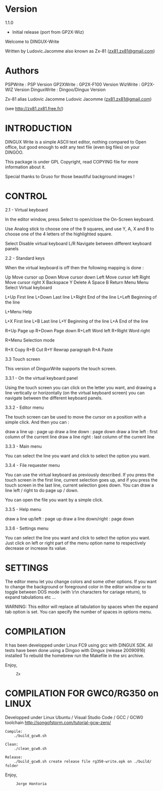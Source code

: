 # Version
1.1.0

- Initial release (port from GP2X-Wiz)

Welcome to DINGUX-Write

Written by Ludovic.Jacomme also known as Zx-81 (zx81.zx81@gmail.com)

# Authors

PSPWrite    : PSP Version
GP2XWrite   : GP2X-F100 Version
WizWrite    : GP2X-WIZ Version
DinguxWrite : Dingoo/Dingux Version

  Zx-81 alias Ludovic Jacomme
  Ludovic Jacomme (zx81.zx81@gmail.com)

  (see http://zx81.zx81.free.fr/)


# INTRODUCTION   

  DINGUX Write is a simple ASCII text editor, nothing compared 
  to Open office, but good enough to edit any text file 
  (even big files) on your DINGOO.

  This package is under GPL Copyright, read COPYING file for
  more information about it.

  Special thanks to Gruso for those beautiful background images !


# CONTROL

2.1 - Virtual keyboard

In the editor window, press Select to open/close the On-Screen keyboard.

Use Analog stick to choose one of the 9 squares, and use Y, A, X and B to
choose one of the 4 letters of the highlighted square.

Select  Disable virtual keyboard
L/R     Navigate between different keyboard panels 

2.2 - Standard keys

When the virtual keyboard is off then the following mapping is done :

  Up          Move cursor up
  Down        Move cursor down
  Left        Move cursor left
  Right       Move cursor right
  X           Backspace
  Y           Delete
  A           Space 
  B           Return
  Menu        Menu
  Select      Virtual keyboard

  L+Up        First line
  L+Down      Last line
  L+Right     End of the line
  L+Left      Beginning of the line

  L+Menu      Help

  L+X         First line
  L+B         Last line
  L+Y         Beginning of the line
  L+A         End of the line
  
  R+Up        Page up
  R+Down      Page down
  R+Left      Word left
  R+Right     Word right

  R+Menu      Selection mode

  R+X         Copy
  R+B         Cut
  R+Y         Rewrap paragraph
  R+A         Paste


3.3 Touch screen

  This version of DinguxWrite supports the touch screen.

3.3.1 - On the virtual keyboard panel

  Using the touch screen you can click on the letter you want, and drawing a
  line vertically or horizontally (on the virtual keyboard screen) you can
  navigate between the different keyboard panels.

3.3.2 - Editor menu 

  The touch screen can be used to move the cursor on a position
  with a simple click. And then you can :

  draw a line up    : page up
  draw a line down  : page down
  draw a line left  : first column of the current line
  draw a line right : last column of the current line

3.3.3 - Main menu

  You can select the line you want and click to select 
  the option you want.

3.3.4 - File requester menu

  You can use the virtual keyboard as previously described.
  If you press the touch screen in the first line, current selection
  goes up, and if you press the touch screen in the last line, current
  selection goes down. You can draw a line left / right to do page up / down.
  
  You can open the file you want by a simple click.

3.3.5 - Help menu

  draw a line up/left     : page up
  draw a line down/right  : page down

3.3.6 - Settings menu

  You can select the line you want and click to select 
  the option you want. Just click on left or right part of the menu
  option name to respectively decrease or increase its value.


# SETTINGS

The editor menu let you change colors and some other options.  If you want to
change the background or foreground color in the editor window or to toggle
between DOS mode (with \r\n characters for cariage return), to expand
tabulations etc ...
 
WARNING: This editor will replace all tabulation by spaces when the expand tab
option is set. You can specify the number of spaces in options menu.
  
# COMPILATION

  It has been developped under Linux FC9 using gcc with DINGUX SDK. 
  All tests have been done using a Dingoo with Dingux (release 20090916)
  installed To rebuild the homebrew run the Makefile in the src archive.


  Enjoy,
  
         Zx


# COMPILATION FOR GWC0/RG350 on LINUX
  Developped under Linux Ubuntu / Visual Studio Code / GCC / GCW0 toolchain
  http://songofstorm.com/tutorial-gcw-zero/
  
    Compile:
        ./build_gcw0.sh

    Clean:
        ./clean_gcw0.sh

    Release: 
        ./build_gcw0.sh create release file rg350-write.opk on ./build/ folder

  Enjoy,
  
         Jorge Hontoria
